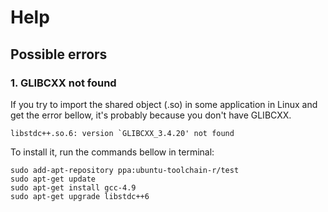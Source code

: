 # Help

## Possible errors

### 1. GLIBCXX not found

If you try to import the shared object (.so) in some application in Linux and get the error bellow, it's probably because you don't have GLIBCXX.

```
libstdc++.so.6: version `GLIBCXX_3.4.20' not found
```

To install it, run the commands bellow in terminal:

```
sudo add-apt-repository ppa:ubuntu-toolchain-r/test
sudo apt-get update
sudo apt-get install gcc-4.9
sudo apt-get upgrade libstdc++6
```